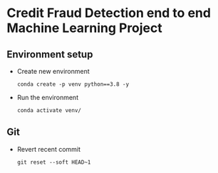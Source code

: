 # Credit Fraud Detection end to end Machine Learning Project

## Environment setup

- Create new environment
    ``` 
    conda create -p venv python==3.8 -y 
    ```
- Run the environment
    ```
    conda activate venv/
    ```

## Git
- Revert recent commit
    ```
    git reset --soft HEAD~1
    ```